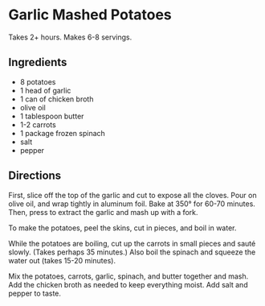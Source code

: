 # Garlic Mashed Potatoes

Takes 2+ hours.
Makes 6-8 servings.

## Ingredients
* 8 potatoes
* 1 head of garlic
* 1 can of chicken broth
* olive oil
* 1 tablespoon butter
* 1-2 carrots
* 1 package frozen spinach
* salt
* pepper

## Directions
First, slice off the top of the garlic and cut to expose all the cloves. Pour on olive oil, and wrap tightly in aluminum foil. Bake at 350° for 60-70 minutes.  Then, press to extract the garlic and mash up with a fork.

To make the potatoes, peel the skins, cut in pieces, and boil in water.

While the potatoes are boiling, cut up the carrots in small pieces and sauté slowly. (Takes perhaps 35 minutes.)  Also boil the spinach and squeeze the water out (takes 15-20 minutes).

Mix the potatoes, carrots, garlic, spinach, and butter together and mash.  Add the chicken broth as needed to keep everything moist.  Add salt and pepper to taste.
